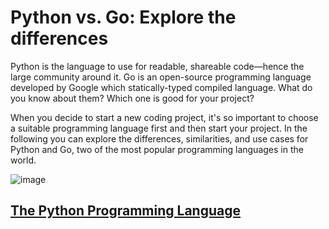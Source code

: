 # Python vs. Go: Explore the differences
Python is the language to use for readable, shareable code—hence the large community around it. Go is an open-source programming language developed by Google which statically-typed compiled language. What do you know about them? Which one is good for your project?

When you decide to start a new coding project, it's so important to choose a suitable programming language first and then start your project.
In the following you can explore the differences, similarities, and use cases for Python and Go, two of the most popular programming languages in the world.

![image](https://i.morioh.com/bc83d4c519.png)

## [The Python Programming Language](https://www.python.org)
